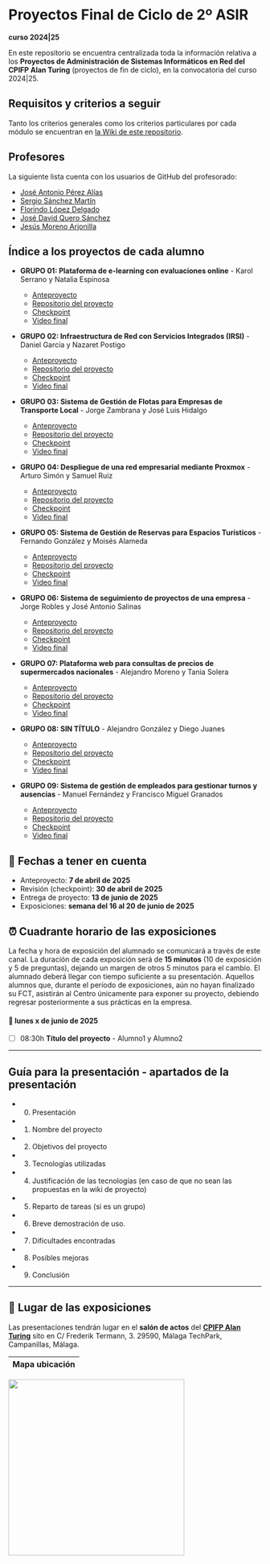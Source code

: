 # Proyectos Final de Ciclo de 2º ASIR
**curso 2024|25**

En este repositorio se encuentra centralizada toda la información relativa a los **Proyectos de Administración de Sistemas Informáticos en Red del CPIFP Alan Turing** (proyectos de fin de ciclo), en la convocatoria del curso 2024|25.

## Requisitos y criterios a seguir

Tanto los criterios generales como los criterios particulares por cada módulo se encuentran en [la Wiki de este repositorio](https://github.com/CPIFPAlanTuring/2asir-tfc-2425/wiki).

## Profesores

La siguiente lista cuenta con los usuarios de GitHub del profesorado:
* [José Antonio Pérez Alías](https://github.com/joseantper)
* [Sergio Sánchez Martín](https://github.com/SergioSanchezMartin)
* [Florindo López Delgado](https://github.com/florindofp)
* [José David Quero Sánchez](https://github.com/josedavid-quero)
* [Jesús Moreno Arjonilla](https://github.com/JMoreno97)
## Índice a los proyectos de cada alumno

* **GRUPO 01: Plataforma de e-learning con evaluaciones online** - Karol Serrano y Natalia Espinosa
    - [Anteproyecto](https://graceful-entree-f16.notion.site/Anteproyecto-1c885adf5ec380bf94eaf849fe450e4f)
    - [Repositorio del proyecto](https://github.com/nespgue0302/tfg_asir2025_NEG_KSM)
    - [Checkpoint](https://)
    - [Video final](https://)
   
* **GRUPO 02: Infraestructura de Red con Servicios Integrados (IRSI)** - Daniel García y Nazaret Postigo
    - [Anteproyecto](https://www.notion.so/Infraestructura-de-Red-con-Servicios-Integrados-IRSI-1cd22a25046780268668e404a4fac63e)
    - [Repositorio del proyecto](https://github.com/danielbardi04/Proyecto_Final_ASIR-IRSI)
    - [Checkpoint](https://)
    - [Video final](https://)
   
* **GRUPO 03: Sistema de Gestión de Flotas para Empresas de Transporte Local** - Jorge Zambrana y José Luis Hidalgo
    - [Anteproyecto](https://wakeful-mandevilla-24c.notion.site/AnteProyecto-1c9eb6a2c81580d89d32fa0a7733f49f)
    - [Repositorio del proyecto](https://github.com/oseluuu/TFG_ASIR_JLHO-JZC)
    - [Checkpoint](https://)
    - [Video final](https://)
   
* **GRUPO 04: Despliegue de una red empresarial mediante Proxmox** - Arturo Simón y Samuel Ruiz
    - [Anteproyecto](https://www.notion.so/Ante-Proyecto-Empresa-Proxmox-1c863dead450801db5faeb80fac2a81c)
    - [Repositorio del proyecto](https://github.com/sruisot473/Proyecto-Empresa-Proxmox)
    - [Checkpoint](https://)
    - [Video final](https://)
   
* **GRUPO 05: Sistema de Gestión de Reservas para Espacios Turísticos** - Fernando González y Moisés Alameda
    - [Anteproyecto](https://resilient-agustinia-c6b.notion.site/1c0a1e94ddde80bfa276c88400e477ba?v=1c0a1e94ddde80ad8ba5000ce30a0ba1)
    - [Repositorio del proyecto](https://github.com/Fernandoo33/Sistema-de-Gestion-de-Reservas-para-Espacios-Turisticos)
    - [Checkpoint](https://)
    - [Video final](https://)
   
* **GRUPO 06: Sistema de seguimiento de proyectos de una empresa** - Jorge Robles y José Antonio Salinas
    - [Anteproyecto](https://boulder-addition-1e5.notion.site/Anteproyecto-Final-Asir-1cdd923b89a180398654ea04965436d0)
    - [Repositorio del proyecto](https://github.com/Salinas45/proyecto-final)
    - [Checkpoint](https://)
    - [Video final](https://)
   
* **GRUPO 07: Plataforma web para consultas de precios de supermercados nacionales** - Alejandro Moreno y Tania Solera
    - [Anteproyecto](https://lively-hydrogen-001.notion.site/PROYECTO-TFG-1cd8310700d18067809fd3a587767daf)
    - [Repositorio del proyecto](https://)
    - [Checkpoint](https://)
    - [Video final](https://)

* **GRUPO 08: SIN TÍTULO** - Alejandro González y Diego Juanes
    - [Anteproyecto](https://three-croissant-db7.notion.site/CarFlex-Plataforma-de-Alquiler-de-Veh-culos-1c82b07bc14e80328702d86651dba47b)
    - [Repositorio del proyecto](https://github.com/diegoczz/CarFlex)
    - [Checkpoint](https://)
    - [Video final](https://)
   
* **GRUPO 09: Sistema de gestión de empleados para gestionar turnos y ausencias** - Manuel Fernández y Francisco Miguel Granados
    - [Anteproyecto](https://serious-fog-7e1.notion.site/ANTEPROYECTO-ASIR-1c97a241c44e80d9939ec0735a4ad90e)
    - [Repositorio del proyecto](https://)
    - [Checkpoint](https://)
    - [Video final](https://)
  
## 📝 Fechas a tener en cuenta
* Anteproyecto: **7 de abril de 2025**
* Revisión (checkpoint): **30 de abril de 2025**
* Entrega de proyecto: **13 de junio de 2025**
* Exposiciones: **semana del 16 al 20 de junio de 2025**

## ⏰ Cuadrante horario de las exposiciones

La fecha y hora de exposición del alumnado se comunicará a través de este canal. La duración de cada exposición será de **15 minutos** (10 de exposición y 5 de preguntas), dejando un margen de otros 5 minutos para el cambio. El alumnado deberá llegar con tiempo suficiente a su presentación. Aquellos alumnos que, durante el período de exposiciones, aún no hayan finalizado su FCT, asistirán al Centro únicamente para exponer su proyecto, debiendo regresar posteriormente a sus prácticas en la empresa.

#### :calendar: lunes x de junio de 2025

- [ ] 08:30h **Título del proyecto** - Alumno1 y Alumno2

---
## Guía para la presentación - apartados de la presentación

* 0. Presentación
* 1. Nombre del proyecto
* 2. Objetivos del proyecto
* 3. Tecnologías utilizadas
* 4. Justificación de las tecnologías (en caso de que no sean las propuestas en la wiki de proyecto)
* 5. Reparto de tareas (si es un grupo)
* 6. Breve demostración de uso.
* 7. Dificultades encontradas
* 8. Posibles mejoras
* 9. Conclusión

---

## :school: Lugar de las exposiciones

Las presentaciones tendrán lugar en el **salón de actos** del [**CPIFP Alan Turing**](https://maps.app.goo.gl/JThz6bDRVpknfbNh7) sito en C/ Frederik Termann, 3. 29590, Málaga TechPark, Campanillas, Málaga.

Mapa ubicación             | 
:-------------------------:|
<a href="https://maps.app.goo.gl/JThz6bDRVpknfbNh7" target="_blank"><img src="https://github.com/CPIFPAlanTuring/2daw-tfc-2324/blob/main/CPIFP_mapa_ubicación.png" width="350" /></a> 
